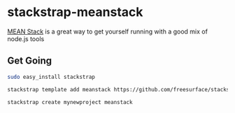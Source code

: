 stackstrap-meanstack
====================

[MEAN Stack](https://github.com/linnovate/mean) is a great way
to get yourself running with a good mix of node.js tools

## Get Going
```bash
sudo easy_install stackstrap

stackstrap template add meanstack https://github.com/freesurface/stackstrap-meanstack

stackstrap create mynewproject meanstack
```
